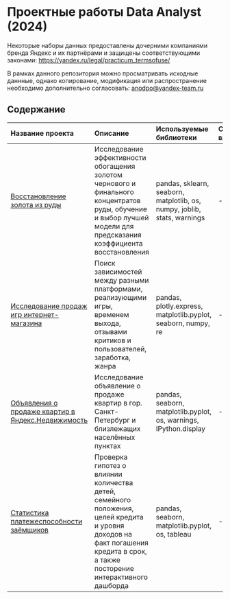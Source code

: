 # Проектные работы Data Analyst (2024)

Некоторые наборы данных предоставлены дочерними компаниями бренда Яндекс и их партнёрами и защищены соответствующими законами: https://yandex.ru/legal/practicum_termsofuse/

В рамках данного репозитория можно просматривать исходные даннные, однако копирование, модификация или распространение необходимо дополнительно согласовать: anodpo@yandex-team.ru


## Содержание
| Название проекта | Описание | Используемые библиотеки | Сложность, время |
| :---------------------- | :---------------------- | :---------------------- | :--------------------- |
| [Восстановление золота из руды](https://github.com/vulcan4ik/Yandex-Practicum/blob/main/notebooks/5-practicum-gold-recovery.ipynb) | Исследование эффективности обогащения золотом чернового и финального концентратов руды, обучение и выбор лучшей модели для предсказания коэффициента восстановления  | pandas, sklearn, seaborn, matplotlib, os, numpy, joblib, stats, warnings | -- /  25 ч|
| [Исследование продаж игр интернет-магазина](https://github.com/vulcan4ik/Yandex-Practicum/blob/main/notebooks/2-practicum-games-research.ipynb) | Поиск зависимостей между разными платформами, реализующими игры, временем выхода, отзывами критиков и пользователей, заработка, жанра  | pandas, plotly.express, matplotlib.pyplot, seaborn, numpy, re | --/ 15 ч|
| [Объявления о продаже квартир в Яндекс.Недвижимость](https://github.com/vulcan4ik/Yandex-Practicum/blob/main/notebooks/3-practicum-real-estate.ipynb) | Исследование объявление о продаже квартир в гор. Санкт-Петербург и близлежащих населённых пунктах | pandas, seaborn, matplotlib.pyplot, os, warnings, IPython.display | --/ 15 ч |
| [Статистика платежеспособности заёмщиков](https://github.com/vulcan4ik/Yandex-Practicum/blob/main/notebooks/1-project-debt-analysys-final.ipynb) | Проверка гипотез о влиянии количества детей, семейного положения, целей кредита и уровня доходов на факт погашения кредита в срок, а также посторение интерактивного дашборда | pandas, seaborn, matplotlib.pyplot, os, tableau | --/ 5 ч |


